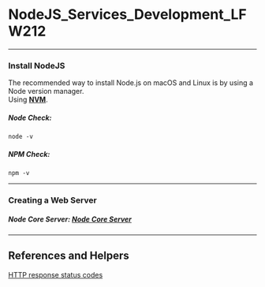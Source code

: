 # NodeJS_Services_Development_LFW212
---

### Install NodeJS
The recommended way to install Node.js on macOS and Linux is by using a Node version manager.\
Using **[NVM](https://github.com/nvm-sh/nvm)**.

##### Node Check:
```
node -v
```
##### NPM Check:
```
npm -v
```
---

### Creating a Web Server

##### Node Core Server: [Node Core Server](./node_core_server.js)

---
## References and Helpers
[HTTP response status codes](https://developer.mozilla.org/en-US/docs/Web/HTTP/Status)

